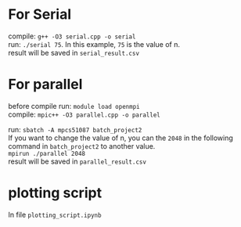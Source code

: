 # For Serial
compile:  ```g++ -O3 serial.cpp -o serial``` <br>
run:  ```./serial 75```. In this example, ```75``` is the value of n. <br>
 result will be saved in ```serial_result.csv```

# For parallel
before compile run:  ``` module load openmpi ``` <br>
compile: ``` mpic++ -O3 parallel.cpp -o parallel ``` <br>

 run:
  ``` sbatch -A mpcs51087 batch_project2 ``` <br>
 If you want to change the value of n, you can the ```2048``` in the following command in ```batch_project2``` to another value. <br>
 ```mpirun ./parallel 2048```<br>
 result will be saved in ```parallel_result.csv```

# plotting script
In file ```plotting_script.ipynb```
